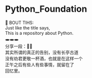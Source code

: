 # Python_Foundation
👹 BOUT TIHS:   
Just like the title says,  
This is a repository about Python.  
🕳🕳🕳    
分享一段：🥷🥷  
其实所谓的真正的告别，没有长亭古道  
没有劝君更敬一杯酒，也就是在这样一个  
正午之后有些人有些事情，就留在了  
回忆里。

 
